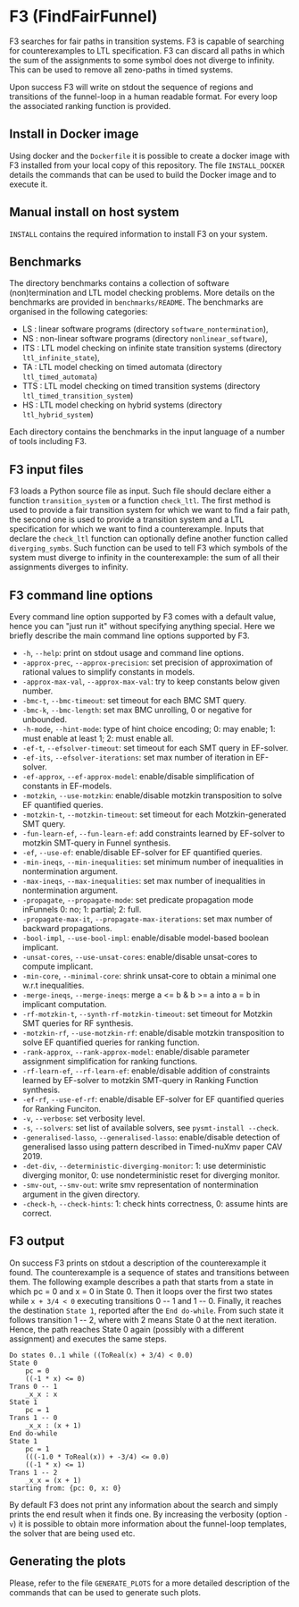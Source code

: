 # F3 (FindFairFunnel)
F3 searches for fair paths in transition systems.
F3 is capable of searching for counterexamples to LTL specification.
F3 can discard all paths in which the sum of the assignments to some symbol does not diverge to infinity. This can be used to remove all zeno-paths in timed systems.

Upon success F3 will write on stdout the sequence of regions and transitions of the funnel-loop in a human readable format. For every loop the associated ranking function is provided.


## Install in Docker image
Using docker and the `Dockerfile` it is possible to create a docker image with F3 installed from your local copy of this repository.
The file `INSTALL_DOCKER` details the commands that can be used to build the Docker image and to execute it.


## Manual install on host system
`INSTALL` contains the required information to install F3 on your system.


## Benchmarks
The directory benchmarks contains a collection of software (non)termination and LTL model checking problems.
More details on the benchmarks are provided in `benchmarks/README`.
The benchmarks are organised in the following categories:
* LS : linear software programs (directory `software_nontermination`),
* NS : non-linear software programs (directory `nonlinear_software`),
* ITS : LTL model checking on infinite state transition systems (directory `ltl_infinite_state`),
* TA : LTL model checking on timed automata (directory `ltl_timed_automata`)
* TTS : LTL model checking on timed transition systems (directory `ltl_timed_transition_system`)
* HS : LTL model checking on hybrid systems (directory `ltl_hybrid_system`)

Each directory contains the benchmarks in the input language of a number of tools including F3.


## F3 input files
F3 loads a Python source file as input.
Such file should declare either a function `transition_system` or a function `check_ltl`.
The first method is used to provide a fair transition system for which we want to find a fair path, the second one is used to provide a transition system and a LTL specification for which we want to find a counterexample.
Inputs that declare the `check_ltl` function can optionally define another function called `diverging_symbs`. Such function can be used to tell F3 which symbols of the system must diverge to infinity in the counterexample: the sum of all their assignments diverges to infinity.


## F3 command line options
Every command line option supported by F3 comes with a default value, hence you can "just run it" without specifying anything special.
Here we briefly describe the main command line options supported by F3.
* `-h`, `--help`: print on stdout usage and command line options.
* `-approx-prec`, `--approx-precision`: set precision of approximation of rational values to simplify constants in models.
* `-approx-max-val`, `--approx-max-val`: try to keep constants below given number.
* `-bmc-t`, `--bmc-timeout`: set timeout for each BMC SMT query.
* `-bmc-k`, `--bmc-length`: set max BMC unrolling, 0 or negative for unbounded.
* `-h-mode`, `--hint-mode`: type of hint choice encoding; 0: may enable; 1: must enable at least 1; 2: must enable all.
* `-ef-t`, `--efsolver-timeout`: set timeout for each SMT query in EF-solver.
* `-ef-its`, `--efsolver-iterations`: set max number of iteration in EF-solver.
* `-ef-approx`, `--ef-approx-model`: enable/disable simplification of constants in EF-models.
* `-motzkin`, `--use-motzkin`: enable/disable motzkin transposition to solve EF quantified queries.
* `-motzkin-t`, `--motzkin-timeout`: set timeout for each Motzkin-generated SMT query.
* `-fun-learn-ef`, `--fun-learn-ef`: add constraints learned by EF-solver to motzkin SMT-query in Funnel synthesis.
* `-ef`, `--use-ef`: enable/disable EF-solver for EF quantified queries.
* `-min-ineqs`, `--min-inequalities`: set minimum number of inequalities in nontermination argument.
* `-max-ineqs`, `--max-inequalities`: set max number of inequalities in nontermination argument.
* `-propagate`, `--propagate-mode`: set predicate propagation mode inFunnels 0: no; 1: partial; 2: full.
* `-propagate-max-it`, `--propagate-max-iterations`: set max number of backward propagations.
* `-bool-impl`, `--use-bool-impl`: enable/disable model-based boolean implicant.
* `-unsat-cores`, `--use-unsat-cores`: enable/disable unsat-cores to compute implicant.
* `-min-core`, `--minimal-core`: shrink unsat-core to obtain a minimal one w.r.t inequalities.
* `-merge-ineqs`, `--merge-ineqs`: merge a <= b & b >= a into a = b in implicant computation.
* `-rf-motzkin-t`, `--synth-rf-motzkin-timeout`: set timeout for Motzkin SMT queries for RF synthesis.
* `-motzkin-rf`, `--use-motzkin-rf`: enable/disable motzkin transposition to solve EF quantified queries for ranking function.
* `-rank-approx`, `--rank-approx-model`: enable/disable parameter assignment simplification for ranking functions.
* `-rf-learn-ef`, `--rf-learn-ef`: enable/disable addition of constraints learned by EF-solver to motzkin SMT-query in Ranking Function synthesis.
* `-ef-rf`, `--use-ef-rf`: enable/disable EF-solver for EF quantified queries for Ranking Funciton.
* `-v`, `--verbose`: set verbosity level.
* `-s`, `--solvers`: set list of available solvers, see `pysmt-install --check`.
* `-generalised-lasso`, `--generalised-lasso`: enable/disable detection of generalised lasso using pattern described in Timed-nuXmv paper CAV 2019.
* `-det-div`, `--deterministic-diverging-monitor`: 1: use deterministic diverging monitor, 0: use nondeterministic reset for diverging monitor.
* `-smv-out`, `--smv-out`: write smv representation of nontermination argument in the given directory.
* `-check-h`, `--check-hints`: 1: check hints correctness, 0: assume hints are correct.


## F3 output
On success F3 prints on stdout a description of the counterexample it found.
The counterexample is a sequence of states and transitions between them.
The following example describes a path that starts from a state in which pc = 0 and x = 0 in State 0.
Then it loops over the first two states while `x + 3/4 < 0` executing transitions 0 -- 1 and 1 -- 0.
Finally, it reaches the destination `State 1`, reported after the `End do-while`.
From such state it follows transition 1 -- 2, where with 2 means State 0 at the next iteration.
Hence, the path reaches State 0 again (possibly with a different assignment) and executes the same steps.
```
Do states 0..1 while ((ToReal(x) + 3/4) < 0.0)
State 0
	pc = 0
	((-1 * x) <= 0)
Trans 0 -- 1
	_x_x : x
State 1
	pc = 1
Trans 1 -- 0
	_x_x : (x + 1)
End do-while
State 1
	pc = 1
	(((-1.0 * ToReal(x)) + -3/4) <= 0.0)
	((-1 * x) <= 1)
Trans 1 -- 2
	_x_x = (x + 1)
starting from: {pc: 0, x: 0}
```
By default F3 does not print any information about the search and simply prints the end result when it finds one.
By increasing the verbosity (option `-v`) it is possible to obtain more information about the funnel-loop templates, the solver that are being used etc.


## Generating the plots
Please, refer to the file `GENERATE_PLOTS` for a more detailed description of the commands that can be used to generate such plots.
